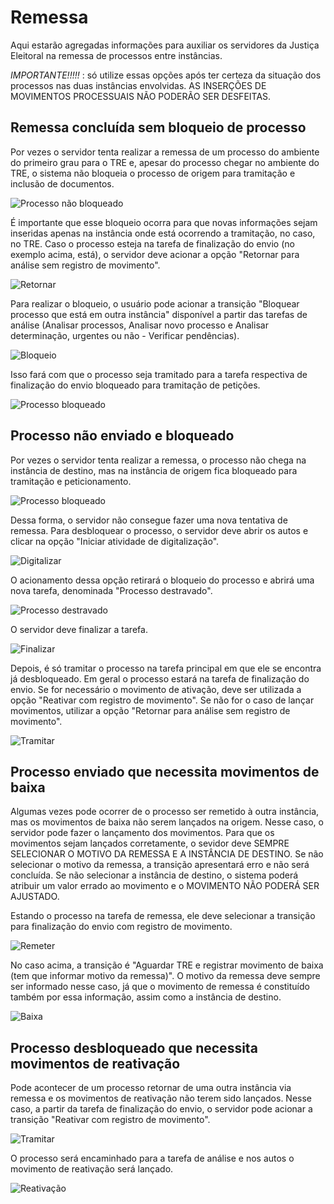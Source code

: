 # Remessa

Aqui estarão agregadas informações para auxiliar os servidores da Justiça Eleitoral na remessa de processos entre instâncias. 

*IMPORTANTE!!!!!* : só utilize essas opções após ter certeza da situação dos processos nas duas instâncias envolvidas. AS INSERÇÕES DE MOVIMENTOS PROCESSUAIS NÃO PODERÃO SER DESFEITAS.

## Remessa concluída sem bloqueio de processo

Por vezes o servidor tenta realizar a remessa de um processo do ambiente do primeiro grau para o TRE e, apesar do processo chegar no ambiente do TRE, o sistema não bloqueia o processo de origem para tramitação e inclusão de documentos.

![Processo não bloqueado](img/remessa1.png)

É importante que esse bloqueio ocorra para que novas informações sejam inseridas apenas na instância onde está ocorrendo a tramitação, no caso, no TRE. Caso o processo esteja na tarefa de finalização do envio (no exemplo acima, está), o servidor deve acionar a opção "Retornar para análise sem registro de movimento".

![Retornar](img/remessa2.png)

Para realizar o bloqueio, o usuário pode acionar a transição "Bloquear processo que está em outra instância" disponível a partir das tarefas de análise (Analisar processos, Analisar novo processo e Analisar determinação, urgentes ou não - Verificar pendências).

![Bloqueio](img/remessa3.png)

Isso fará com que o processo seja tramitado para a tarefa respectiva de finalização do envio bloqueado para tramitação de petições.

![Processo bloqueado](img/remessa4.png)

## Processo não enviado e bloqueado 

Por vezes o servidor tenta realizar a remessa, o processo não chega na instância de destino, mas na instância de origem fica bloqueado para tramitação e peticionamento. 

![Processo bloqueado](img/remessa4.png)

Dessa forma, o servidor não consegue fazer uma nova tentativa de remessa. Para desbloquear o processo, o servidor deve abrir os autos e clicar na opção "Iniciar atividade de digitalização". 

![Digitalizar](img/remessa5.png)

O acionamento dessa opção retirará o bloqueio do processo e abrirá uma nova tarefa, denominada "Processo destravado". 

![Processo destravado](img/remessa6.png)

O servidor deve finalizar a tarefa.

![Finalizar](img/remessa7.png)

Depois, é só tramitar o processo na tarefa principal em que ele se encontra já desbloqueado. Em geral o processo estará na tarefa de finalização do envio. Se for necessário o movimento de ativação, deve ser utilizada a opção "Reativar com registro de movimento". Se não for o caso de lançar movimentos, utilizar a opção "Retornar para análise sem registro de movimento". 

![Tramitar](img/remessa8.png)


## Processo enviado que necessita movimentos de baixa

Algumas vezes pode ocorrer de o processo ser remetido à outra instância, mas os movimentos de baixa não serem lançados na origem. Nesse caso, o servidor pode fazer o lançamento dos movimentos. Para que os movimentos sejam lançados corretamente, o sevidor deve SEMPRE SELECIONAR O MOTIVO DA REMESSA E A INSTÂNCIA DE DESTINO. Se não selecionar o motivo da remessa, a transição apresentará erro e não será concluída. Se não selecionar a instância de destino, o sistema poderá atribuir um valor errado ao movimento e o MOVIMENTO NÃO PODERÁ SER AJUSTADO. 

Estando o processo na tarefa de remessa, ele deve selecionar a transição para finalização do envio com registro de movimento. 

![Remeter](img/remessa9.png)

No caso acima, a transição é "Aguardar TRE e registrar movimento de baixa (tem que informar motivo da remessa)". O motivo da remessa deve sempre ser informado nesse caso, já que o movimento de remessa é constituído também por essa informação, assim como a instância de destino.

![Baixa](img/remessa10.png)

## Processo desbloqueado que necessita movimentos de reativação

Pode acontecer de um processo retornar de uma outra instância via remessa e os movimentos de reativação não terem sido lançados. Nesse caso, a partir da tarefa de finalização do envio, o servidor pode acionar a transição "Reativar com registro de movimento".

![Tramitar](img/remessa8.png)

O processo será encaminhado para a tarefa de análise e nos autos o movimento de reativação será lançado.

![Reativação](img/remessa11.png)
